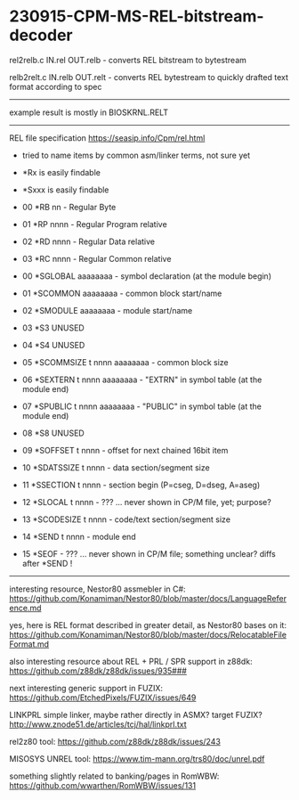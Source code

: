 # 230915-CPM-MS-REL-bitstream-decoder

rel2relb.c IN.rel OUT.relb - converts REL bitstream to bytestream

relb2relt.c IN.relb OUT.relt - converts REL bytestream to quickly drafted text format according to spec

---

example result is mostly in BIOSKRNL.RELT

---

REL file specification
https://seasip.info/Cpm/rel.html

- tried to name items by common asm/linker terms, not sure yet
- *Rx   is easily findable
- *Sxxx is easily findable


 - 00 *RB nn         - Regular Byte
 - 01 *RP nnnn       - Regular Program relative
 - 02 *RD nnnn       - Regular Data relative
 - 03 *RC nnnn       - Regular Common relative


 - 00 *SGLOBAL aaaaaaaa    - symbol declaration (at the module begin)
 - 01 *SCOMMON aaaaaaaa    - common block start/name
 - 02 *SMODULE aaaaaaaa    - module start/name

 - 03 *S3 UNUSED
 - 04 *S4 UNUSED

 - 05 *SCOMMSIZE t nnnn aaaaaaaa   - common block size
 - 06 *SEXTERN t nnnn aaaaaaaa     - "EXTRN" in symbol table (at the module end)
 - 07 *SPUBLIC t nnnn aaaaaaaa     - "PUBLIC" in symbol table (at the module end)

 - 08 *S8 UNUSED

 - 09 *SOFFSET t nnnn      - offset for next chained 16bit item
 - 10 *SDATSSIZE t nnnn    - data section/segment size
 - 11 *SSECTION t nnnn     - section begin (P=cseg, D=dseg, A=aseg)
 - 12 *SLOCAL t nnnn       - ??? ... never shown in CP/M file, yet; purpose?
 - 13 *SCODESIZE t nnnn    - code/text section/segment size
 - 14 *SEND t nnnn         - module end
 - 15 *SEOF                - ??? ... never shown in CP/M file; something unclear? diffs after *SEND !


---

interesting resource, Nestor80 assmebler in C#:
https://github.com/Konamiman/Nestor80/blob/master/docs/LanguageReference.md


yes, here is REL format described in greater detail, as Nestor80 bases on it:
https://github.com/Konamiman/Nestor80/blob/master/docs/RelocatableFileFormat.md


also interesting resource about REL + PRL / SPR support in z88dk:
https://github.com/z88dk/z88dk/issues/935###


next interesting generic support in FUZIX:
https://github.com/EtchedPixels/FUZIX/issues/649


LINKPRL simple linker, maybe rather directly in ASMX? target FUZIX?
http://www.znode51.de/articles/tcj/hal/linkprl.txt


rel2z80 tool:
https://github.com/z88dk/z88dk/issues/243


MISOSYS UNREL tool:
https://www.tim-mann.org/trs80/doc/unrel.pdf


something slightly related to banking/pages in RomWBW:
https://github.com/wwarthen/RomWBW/issues/131


